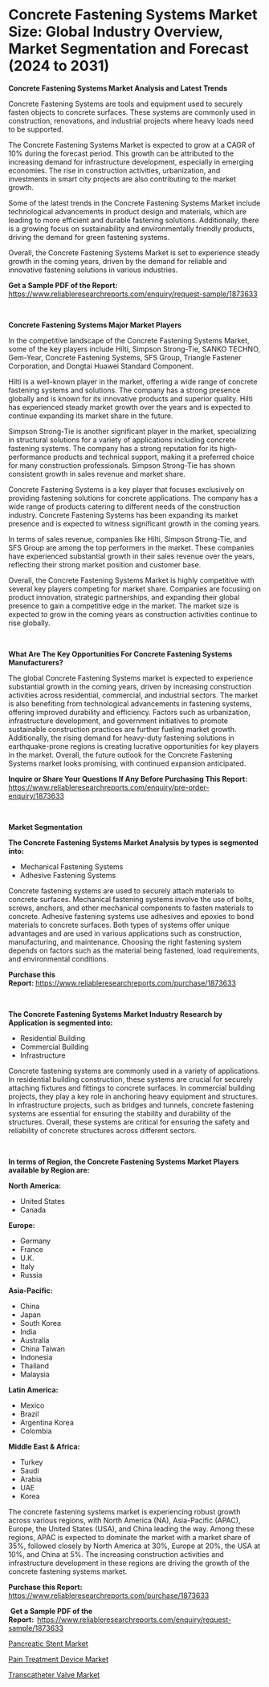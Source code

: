 <p><h1>Concrete Fastening Systems Market Size: Global Industry Overview, Market Segmentation and Forecast (2024 to 2031)</h1></p><p><strong>Concrete Fastening Systems Market Analysis and Latest Trends</strong></p>
<p><p>Concrete Fastening Systems are tools and equipment used to securely fasten objects to concrete surfaces. These systems are commonly used in construction, renovations, and industrial projects where heavy loads need to be supported.</p><p>The Concrete Fastening Systems Market is expected to grow at a CAGR of 10% during the forecast period. This growth can be attributed to the increasing demand for infrastructure development, especially in emerging economies. The rise in construction activities, urbanization, and investments in smart city projects are also contributing to the market growth.</p><p>Some of the latest trends in the Concrete Fastening Systems Market include technological advancements in product design and materials, which are leading to more efficient and durable fastening solutions. Additionally, there is a growing focus on sustainability and environmentally friendly products, driving the demand for green fastening systems.</p><p>Overall, the Concrete Fastening Systems Market is set to experience steady growth in the coming years, driven by the demand for reliable and innovative fastening solutions in various industries.</p></p>
<p><strong>Get a Sample PDF of the Report:&nbsp;</strong> <a href="https://www.reliableresearchreports.com/enquiry/request-sample/1873633">https://www.reliableresearchreports.com/enquiry/request-sample/1873633</a></p>
<p>&nbsp;</p>
<p><strong>Concrete Fastening Systems Major Market Players</strong></p>
<p><p>In the competitive landscape of the Concrete Fastening Systems Market, some of the key players include Hilti, Simpson Strong-Tie, SANKO TECHNO, Gem-Year, Concrete Fastening Systems, SFS Group, Triangle Fastener Corporation, and Dongtai Huawei Standard Component. </p><p>Hilti is a well-known player in the market, offering a wide range of concrete fastening systems and solutions. The company has a strong presence globally and is known for its innovative products and superior quality. Hilti has experienced steady market growth over the years and is expected to continue expanding its market share in the future.</p><p>Simpson Strong-Tie is another significant player in the market, specializing in structural solutions for a variety of applications including concrete fastening systems. The company has a strong reputation for its high-performance products and technical support, making it a preferred choice for many construction professionals. Simpson Strong-Tie has shown consistent growth in sales revenue and market share.</p><p>Concrete Fastening Systems is a key player that focuses exclusively on providing fastening solutions for concrete applications. The company has a wide range of products catering to different needs of the construction industry. Concrete Fastening Systems has been expanding its market presence and is expected to witness significant growth in the coming years.</p><p>In terms of sales revenue, companies like Hilti, Simpson Strong-Tie, and SFS Group are among the top performers in the market. These companies have experienced substantial growth in their sales revenue over the years, reflecting their strong market position and customer base.</p><p>Overall, the Concrete Fastening Systems Market is highly competitive with several key players competing for market share. Companies are focusing on product innovation, strategic partnerships, and expanding their global presence to gain a competitive edge in the market. The market size is expected to grow in the coming years as construction activities continue to rise globally.</p></p>
<p>&nbsp;</p>
<p><strong>What Are The Key Opportunities For Concrete Fastening Systems Manufacturers?</strong></p>
<p><p>The global Concrete Fastening Systems market is expected to experience substantial growth in the coming years, driven by increasing construction activities across residential, commercial, and industrial sectors. The market is also benefiting from technological advancements in fastening systems, offering improved durability and efficiency. Factors such as urbanization, infrastructure development, and government initiatives to promote sustainable construction practices are further fueling market growth. Additionally, the rising demand for heavy-duty fastening solutions in earthquake-prone regions is creating lucrative opportunities for key players in the market. Overall, the future outlook for the Concrete Fastening Systems market looks promising, with continued expansion anticipated.</p></p>
<p><strong>Inquire or Share Your Questions If Any Before Purchasing This Report:</strong> <a href="https://www.reliableresearchreports.com/enquiry/pre-order-enquiry/1873633">https://www.reliableresearchreports.com/enquiry/pre-order-enquiry/1873633</a></p>
<p>&nbsp;</p>
<p><strong>Market Segmentation</strong></p>
<p><strong>The Concrete Fastening Systems Market Analysis by types is segmented into:</strong></p>
<p><ul><li>Mechanical Fastening Systems</li><li>Adhesive Fastening Systems</li></ul></p>
<p><p>Concrete fastening systems are used to securely attach materials to concrete surfaces. Mechanical fastening systems involve the use of bolts, screws, anchors, and other mechanical components to fasten materials to concrete. Adhesive fastening systems use adhesives and epoxies to bond materials to concrete surfaces. Both types of systems offer unique advantages and are used in various applications such as construction, manufacturing, and maintenance. Choosing the right fastening system depends on factors such as the material being fastened, load requirements, and environmental conditions.</p></p>
<p><strong>Purchase this Report:&nbsp;</strong><a href="https://www.reliableresearchreports.com/purchase/1873633">https://www.reliableresearchreports.com/purchase/1873633</a></p>
<p>&nbsp;</p>
<p><strong>The Concrete Fastening Systems Market Industry Research by Application is segmented into:</strong></p>
<p><ul><li>Residential Building</li><li>Commercial Building</li><li>Infrastructure</li></ul></p>
<p><p>Concrete fastening systems are commonly used in a variety of applications. In residential building construction, these systems are crucial for securely attaching fixtures and fittings to concrete surfaces. In commercial building projects, they play a key role in anchoring heavy equipment and structures. In infrastructure projects, such as bridges and tunnels, concrete fastening systems are essential for ensuring the stability and durability of the structures. Overall, these systems are critical for ensuring the safety and reliability of concrete structures across different sectors.</p></p>
<p>&nbsp;</p>
<p><strong>In terms of Region, the Concrete Fastening Systems Market Players available by Region are:</strong></p>
<p>
    <p> <strong> North America: </strong>
        <ul>
            <li>United States</li>
            <li>Canada</li>
        </ul>
        </p> 
    <p> <strong> Europe: </strong>
        <ul>
            <li>Germany</li>
            <li>France</li>
            <li>U.K.</li>
            <li>Italy</li>
            <li>Russia</li>
        </ul>
        </p> 
    <p> <strong> Asia-Pacific: </strong>
        <ul>
            <li>China</li>
            <li>Japan</li>
            <li>South Korea</li>
            <li>India</li>
            <li>Australia</li>
            <li>China Taiwan</li>
            <li>Indonesia</li>
            <li>Thailand</li>
            <li>Malaysia</li>
        </ul>
        </p> 
    <p> <strong> Latin America: </strong>
        <ul>
            <li>Mexico</li>
            <li>Brazil</li>
            <li>Argentina Korea</li>
            <li>Colombia</li>
        </ul>
        </p> 
    <p> <strong> Middle East & Africa: </strong>
        <ul>
            <li>Turkey</li>
            <li>Saudi</li>
            <li>Arabia</li>
            <li>UAE</li>
            <li>Korea</li>
        </ul>
    </p>
    </p>
<p><p>The concrete fastening systems market is experiencing robust growth across various regions, with North America (NA), Asia-Pacific (APAC), Europe, the United States (USA), and China leading the way. Among these regions, APAC is expected to dominate the market with a market share of 35%, followed closely by North America at 30%, Europe at 20%, the USA at 10%, and China at 5%. The increasing construction activities and infrastructure development in these regions are driving the growth of the concrete fastening systems market.</p></p>
<p><strong>Purchase this Report: </strong><a href="https://www.reliableresearchreports.com/purchase/1873633">https://www.reliableresearchreports.com/purchase/1873633</a></p>
<p>&nbsp;<strong>Get a Sample PDF of the Report:&nbsp;&nbsp;</strong><a href="https://www.reliableresearchreports.com/enquiry/request-sample/1873633">https://www.reliableresearchreports.com/enquiry/request-sample/1873633</a></p>
<p><strong></strong></p>
<p><p><a href="https://view.publitas.com/reportprime-1/pancreatic-stent-market-size-evaluating-its-market-trends-growth-and-projections-2023-2030/">Pancreatic Stent Market</a></p><p><a href="https://view.publitas.com/reportprime-1/pain-treatment-device-market-size-growth-outlook-from-2023-to-2030-projecting-at-markets-trends-analysis-by-application-regional-outlook-and-revenue/">Pain Treatment Device Market</a></p><p><a href="https://view.publitas.com/reportprime-1/transcatheter-valve-market-provides-detailed-segmentation-of-this-market-based-on-type-application-and-region-and-forecast-for-the-period-from-2023-2030/">Transcatheter Valve Market</a></p></p>